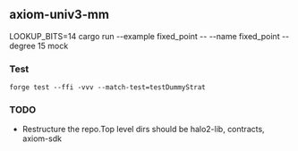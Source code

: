 ## axiom-univ3-mm

LOOKUP_BITS=14 cargo run --example fixed_point -- --name fixed_point --degree 15 mock

### Test

`forge test --ffi -vvv --match-test=testDummyStrat`

### TODO

- Restructure the repo.Top level dirs should be halo2-lib, contracts, axiom-sdk
